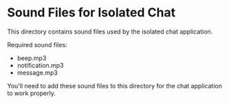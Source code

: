 # Sound Files for Isolated Chat

This directory contains sound files used by the isolated chat application.

Required sound files:
- beep.mp3
- notification.mp3
- message.mp3

You'll need to add these sound files to this directory for the chat application to work properly.
